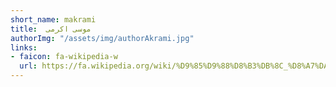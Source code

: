 ```yaml
---
short_name: makrami
title:	موسی اکرمی
authorImg: "/assets/img/authorAkrami.jpg"
links:
- faicon: fa-wikipedia-w
  url: https://fa.wikipedia.org/wiki/%D9%85%D9%88%D8%B3%DB%8C_%D8%A7%DA%A9%D8%B1%D9%85%DB%8C
---
```

